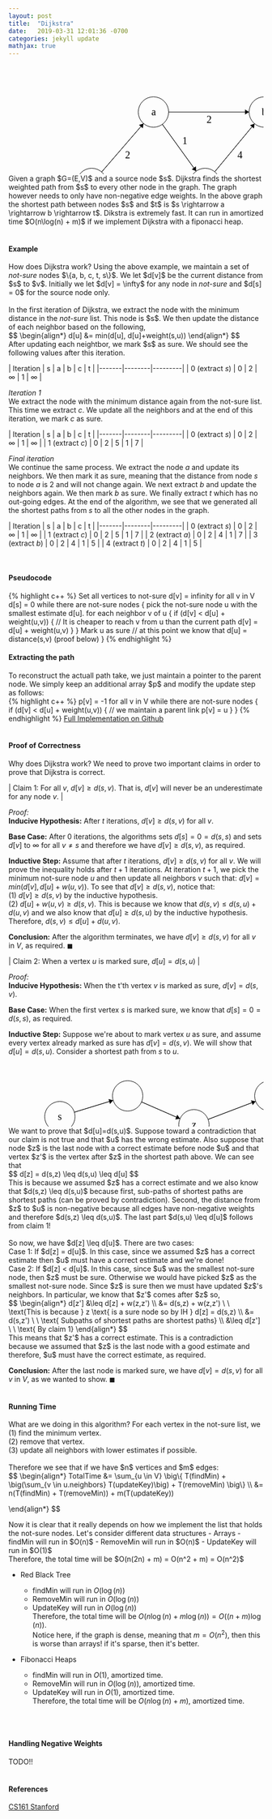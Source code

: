 ```yaml
---
layout: post
title:  "Dijkstra"
date:   2019-03-31 12:01:36 -0700
categories: jekyll update
mathjax: true
---
```

<svg width="700" height="300" version="1.1" xmlns="http://www.w3.org/2000/svg">
	<ellipse stroke="black" stroke-width="1" fill="none" cx="286.5" cy="93.5" rx="30" ry="30"/>
	<text x="282.5" y="99.5" font-family="Times New Roman" font-size="20">a</text>
	<ellipse stroke="black" stroke-width="1" fill="none" cx="164.5" cy="234.5" rx="30" ry="30"/>
	<text x="160.5" y="240.5" font-family="Times New Roman" font-size="20">s</text>
	<ellipse stroke="black" stroke-width="1" fill="none" cx="505.5" cy="93.5" rx="30" ry="30"/>
	<text x="500.5" y="99.5" font-family="Times New Roman" font-size="20">b</text>
	<ellipse stroke="black" stroke-width="1" fill="none" cx="388.5" cy="234.5" rx="30" ry="30"/>
	<text x="384.5" y="240.5" font-family="Times New Roman" font-size="20">c</text>
	<ellipse stroke="black" stroke-width="1" fill="none" cx="622.5" cy="234.5" rx="30" ry="30"/>
	<text x="619.5" y="240.5" font-family="Times New Roman" font-size="20">t</text>
	<polygon stroke="black" stroke-width="1" points="184.13,211.813 266.87,116.187"/>
	<polygon fill="black" stroke-width="1" points="266.87,116.187 257.855,118.965 265.417,125.508"/>
	<text x="230.5" y="184.5" font-family="Times New Roman" font-size="20">2</text>
	<polygon stroke="black" stroke-width="1" points="304.084,117.807 370.916,210.193"/>
	<polygon fill="black" stroke-width="1" points="370.916,210.193 370.279,200.781 362.176,206.642"/>
	<text x="343.5" y="156.5" font-family="Times New Roman" font-size="20">1</text>
	<polygon stroke="black" stroke-width="1" points="194.5,234.5 358.5,234.5"/>
	<polygon fill="black" stroke-width="1" points="358.5,234.5 350.5,229.5 350.5,239.5"/>
	<text x="271.5" y="255.5" font-family="Times New Roman" font-size="20">1</text>
	<polygon stroke="black" stroke-width="1" points="316.5,93.5 475.5,93.5"/>
	<polygon fill="black" stroke-width="1" points="475.5,93.5 467.5,88.5 467.5,98.5"/>
	<text x="391.5" y="114.5" font-family="Times New Roman" font-size="20">2</text>
	<polygon stroke="black" stroke-width="1" points="524.657,116.587 603.343,211.413"/>
	<polygon fill="black" stroke-width="1" points="603.343,211.413 602.082,202.064 594.386,208.45"/>
	<text x="548.5" y="184.5" font-family="Times New Roman" font-size="20">1</text>
	<polygon stroke="black" stroke-width="1" points="418.5,234.5 592.5,234.5"/>
	<polygon fill="black" stroke-width="1" points="592.5,234.5 584.5,229.5 584.5,239.5"/>
	<text x="500.5" y="255.5" font-family="Times New Roman" font-size="20">6</text>
	<polygon stroke="black" stroke-width="1" points="407.657,211.413 486.343,116.587"/>
	<polygon fill="black" stroke-width="1" points="486.343,116.587 477.386,119.55 485.082,125.936"/>
	<text x="452.5" y="184.5" font-family="Times New Roman" font-size="20">4</text>
</svg>
Given a graph $G=(E,V)$ and a source node $s$. Dijkstra finds the shortest weighted path from $s$ to every other node in the graph. The graph however needs to only have non-negative edge weights. In the above graph the shortest path between nodes $s$ and $t$ is $s \rightarrow a \rightarrow b \rightarrow t$. Dikstra is extremely fast. It can run in amortized time $O(n\log(n) + m)$ if we implement Dijkstra with a fiponacci heap. 
<br>
<br>
<!------------------------------------------------------------------------------------>
<h4><b>Example</b></h4>
How does Dijkstra work? Using the above example, we maintain a set of <i>not-sure</i> nodes $\{a, b, c, t, s\}$. We let $d[v]$ be the current distance from $s$ to $v$. Initially we let $d[v] = \infty$ for any node in <i>not-sure</i> and $d[s] = 0$ for the source node only.
<br>
<br>
In the first iteration of Dijkstra, we extract the node with the minimum distance in the <i>not-sure</i> list. This node is $s$. We then update the distance of each neighbor based on the following,
<div center>
$$
\begin{align*}
d[u] &= min(d[u], d[u]+weight(s,u))
\end{align*}
$$
</div>
After updating each neightbor, we mark $s$ as sure. We should see the following values after this iteration.

| Iteration | s | a | b | c | t |
|-------|--------|---------|
| 0 (extract $s$) | 0 | 2 | $\infty$ | 1 | $\infty$ |


<i>Iteration 1</i><br>
We extract the node with the minimum distance again from the not-sure list. This time we extract $c$. We update all the neighbors and at the end of this iteration, we mark $c$ as sure.


| Iteration | s | a | b | c | t |
|-------|--------|---------|
| 0 (extract $s$) | 0 | 2 | $\infty$ | 1 | $\infty$ |
| 1 (extract $c$) | 0 | 2 | 5 | 1 | 7 |

<i>Final iteration</i><br>
We continue the same process. We extract the node $a$ and update its neighbors. We then mark it as sure, meaning that the distance from node $s$ to node $a$ is 2 and will not change again. We next extract $b$ and update the neighbors again. We then mark $b$ as sure. We finally extract $t$ which has no out-going edges. At the end of the algorithm, we see that we generated all the shortest paths from $s$ to all the other nodes in the graph.

| Iteration | s | a | b | c | t |
|-------|--------|---------|
| 0 (extract $s$) | 0 | 2 | $\infty$ | 1 | $\infty$ |
| 1 (extract $c$) | 0 | 2 | 5 | 1 | 7 |
| 2 (extract $a$) | 0 | 2 | 4 | 1 | 7 |
| 3 (extract $b$) | 0 | 2 | 4 | 1 | 5 |
| 4 (extract $t$) | 0 | 2 | 4 | 1 | 5 |

<br>
<!------------------------------------------------------------------------------------>
<h4><b>Pseudocode</b></h4>
{% highlight c++ %}
Set all vertices to not-sure
d[v] = infinity for all v in V
d[s] = 0
while there are not-sure nodes {
	pick the not-sure node u with the smallest estimate d[u].
	for each neighbor v of u {
		if (d[v] < d[u] + weight(u,v)) {
			// It is cheaper to reach v from u than the current path
			d[v] = d[u] + weight(u,v)
		}
	}
	Mark u as sure
	// at this point we know that d[u] = distance(s,v) (proof below)
}
{% endhighlight %}
<!------------------------------------------------------------------------------------>
<h4><b>Extracting the path</b></h4>
To reconstruct the actuall path take, we just maintain a pointer to the parent node. We simply keep an additional array $p$ and modify the update step as follows:
<br>
{% highlight c++ %}
p[v] = -1 for all v in V
while there are not-sure nodes {
	if (d[v] < d[u] + weight(u,v)) {
		// we maintain a parent link
		p[v] = u
	}
}
{% endhighlight %}
<a href="https://github.com/strncat/algorithms-and-data-structures/blob/master/graphs/shortest-paths/dijkstra/dijkstra.cpp">Full Implementation on Github</a>
<br>
<br>
<!------------------------------------------------------------------------------------>
<h4><b>Proof of Correctness</b></h4>
Why does Dijkstra work? We need to prove two important claims in order to prove that Dijkstra is correct.
<br>

| Claim 1: For all $v$, $d[v] \geq d(s,v)$. That is, $d[v]$ will never be an underestimate for any node $v$. |

<i>Proof:</i> <br>
<b>Inducive Hypothesis:</b> After $t$ iterations, $d[v] \geq d(s,v)$ for all $v$. <br>

<b>Base Case:</b> After 0 iterations, the algorithms sets $d[s]= 0 = d(s,s)$ and sets $d[v]$ to $\infty$ for all $v \neq s$ and therefore we have $d[v] \geq d(s,v)$, as required.<br>

<b>Inductive Step:</b> Assume that after $t$ iterations, $d[v] \geq d(s,v)$ for all $v$. We will prove the inequality holds after $t+1$ iterations. At iteration $t+1$, we pick the minimum not-sure node $u$ and then update all neighbors $v$ such that:
$d[v] = min(d[v], d[u]+w(u,v))$. To see that $d[v] \geq d(s,v)$, notice that: <br>
(1) $d[v] \geq d(s,v)$ by the inductive hypothesis. <br>
(2) $d[u] + w(u,v) \geq d(s,v)$. This is because we know that $d(s,v) \leq d(s,u) + d(u,v)$ and we also know that $d[u] \geq d(s,u)$ by the inductive hypothesis. Therefore, $d(s,v) \leq d[u] + d(u,v)$.

<b>Conclusion:</b> 
After the algorithm terminates, we have $d[v] \geq d(s,v)$ for all $v$ in $V$, as required. $\blacksquare$
<br>

| Claim 2: When a vertex $u$ is marked sure, $d[u] = d(s,u)$ |


<i>Proof:</i> <br>
<b>Inducive Hypothesis:</b> When the t'th vertex $v$ is marked as sure, $d[v] = d(s,v)$. <br>

<b>Base Case:</b> When the first vertex $s$ is marked sure, we know that $d[s]=0=d(s,s)$, as required. <br>

<b>Inductive Step:</b> Suppose we're about to mark vertex $u$ as sure, and assume every vertex already marked as sure has $d[v]=d(s,v)$. We will show that $d[u]=d(s,u)$. Consider a shortest path from $s$ to $u$. 

<svg width="800" height="200" version="1.1" xmlns="http://www.w3.org/2000/svg">
	<ellipse stroke="black" stroke-width="1" fill="none" cx="101.5" cy="106.5" rx="30" ry="30"/>
	<text x="97.5" y="112.5" font-family="Times New Roman" font-size="20">s</text>
	<ellipse stroke="black" stroke-width="1" fill="none" cx="366.5" cy="122.5" rx="30" ry="30"/>
	<text x="362.5" y="128.5" font-family="Times New Roman" font-size="20">z</text>
	<ellipse stroke="black" stroke-width="1" fill="none" cx="235.5" cy="65.5" rx="30" ry="30"/>
	<ellipse stroke="black" stroke-width="1" fill="none" cx="516.5" cy="65.5" rx="30" ry="30"/>
	<text x="510.5" y="71.5" font-family="Times New Roman" font-size="20">z'</text>
	<ellipse stroke="black" stroke-width="1" fill="none" cx="645.5" cy="106.5" rx="30" ry="30"/>
	<text x="640.5" y="112.5" font-family="Times New Roman" font-size="20">u</text>
	<polygon stroke="black" stroke-width="1" points="130.187,97.723 206.813,74.277"/>
	<polygon fill="black" stroke-width="1" points="206.813,74.277 197.7,71.837 200.626,81.399"/>
	<polygon stroke="black" stroke-width="1" points="394.544,111.843 488.456,76.157"/>
	<polygon fill="black" stroke-width="1" points="488.456,76.157 479.202,74.324 482.754,83.672"/>
	<polygon stroke="black" stroke-width="1" points="263.009,77.469 338.991,110.531"/>
	<polygon fill="black" stroke-width="1" points="338.991,110.531 333.65,102.754 329.661,111.923"/>
	<polygon stroke="black" stroke-width="1" points="545.091,74.587 616.909,97.413"/>
	<polygon fill="black" stroke-width="1" points="616.909,97.413 610.8,90.225 607.771,99.755"/>
</svg>
We want to prove that $d[u]=d(s,u)$. Suppose toward a contradiction that our claim is not true and that $u$ has the wrong estimate. Also suppose that node $z$ is the last node with a correct estimate before node $u$ and that vertex $z'$ is the vertex after $z$ in the shortest path above. We can see that <br>
<div center>
$$ d[z] = d(s,z) \leq d(s,u) \leq d[u] $$ <br>
</div>
This is because we assumed $z$ has a correct estimate and we also know that $d(s,z) \leq d(s,u)$ because first, sub-paths of shortest paths are shortest paths (can be proved by contradiction). Second, the distance from $z$ to $u$ is non-negative because all edges have non-negative weights and therefore $d(s,z) \leq d(s,u)$. The last part $d(s,u) \leq d[u]$ follows from claim 1!
<br>
<br>
So now, we have $d[z] \leq d[u]$. There are two cases: <br>
Case 1: If $d[z] = d[u]$. In this case, since we assumed $z$ has a correct estimate then $u$ must have a correct estimate and we're done! <br>
Case 2: If $d[z] < d[u]$. In this case, since $u$ was the smallest not-sure node, then $z$ must be sure. Otherwise we would have picked $z$ as the smallest not-sure node. Since $z$ is sure then we must have updated $z$'s neighbors. In particular, we know that $z'$ comes after $z$ so,
<div center>
$$
\begin{align*}
d[z'] &\leq d[z] + w(z,z') \\
&= d(s,z) + w(z,z') \ \ \text{This is because } z \text{ is a sure node so by IH } d[z] = d(s,z) \\ 
&= d(s,z') \ \ \text{ Subpaths of shortest paths are shortest paths} \\
&\leq d[z'] \ \ \text{ By claim 1}
\end{align*}
$$
</div>
This means that $z'$ has a correct estimate. This is a contradiction because we assumed that $z$ is the last node with a good estimate and therefore, $u$ must have the correct estimate, as required.

<b>Conclusion:</b> 
After the last node is marked sure, we have $d[v] = d(s,v)$ for all $v$ in $V$, as we wanted to show. $\blacksquare$
<br>
<br>
<!------------------------------------------------------------------------------------>
<h4><b>Running Time</b></h4>
What are we doing in this algorithm? For each vertex in the not-sure list, we <br>
(1) find the minimum vertex. <br>
(2) remove that vertex. <br>
(3) update all neighbors with lower estimates if possible.<br>
<br>
Therefore we see that if we have $n$ vertices and $m$ edges:
<div center>
$$
\begin{align*}
TotalTime &= \sum_{u \in V} \big\{ T(findMin) + \big(\sum_{v \in u.neighbors} T(updateKey)\big) + T(removeMin) \big\} \\
&= n(T(findMin) + T(removeMin)) + m(T(updateKey))

\end{align*}
$$
</div>
Now it is clear that it really depends on how we implement the list that holds the not-sure nodes. Let's consider different data structures
- Arrays
	- findMin will run in $O(n)$
	- RemoveMin will run in $O(n)$
	- UpdateKey will run in $O(1)$<br>
Therefore, the total time will be $O(n(2n) + m) = O(n^2 + m) = O(n^2)$

- Red Black Tree
	- findMin will run in $O(\log(n))$
	- RemoveMin will run in $O(\log(n))$
	- UpdateKey will run in $O(\log(n))$<br>
Therefore, the total time will be $O(n\log(n) + m\log(n)) = O((n+m)\log(n))$. <br>
Notice here, if the graph is dense, meaning that $m=O(n^2)$, then this is worse than arrays! if it's sparse, then it's better.

- Fibonacci Heaps
	- findMin will run in $O(1)$, amortized time.
	- RemoveMin will run in $O(\log(n))$, amortized time. 
	- UpdateKey will run in $O(1)$, amortized time.<br>
Therefore, the total time will be $O(n\log(n) + m)$, amortized time.
<br>
<br>
<!------------------------------------------------------------------------------------>
<h4><b>Handling Negative Weights</b></h4>
TODO!!
<br>
<br>
<!------------------------------------------------------------------------------------>
<h4><b>References</b></h4>
<a href="http://web.stanford.edu/class/cs161/schedule.html">CS161 Stanford</a>
<br>
<br>

